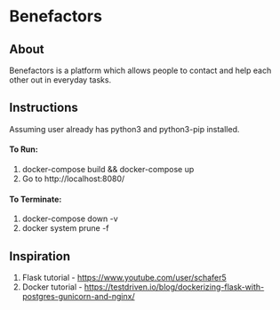 # Benefactors

## About
Benefactors is a platform which allows people to contact and help each other out in everyday tasks.

## Instructions
Assuming user already has python3 and python3-pip installed.

#### To Run:
1. docker-compose build && docker-compose up
2. Go to http://localhost:8080/

#### To Terminate:
1. docker-compose down -v
2. docker system prune -f

## Inspiration
1. Flask tutorial - https://www.youtube.com/user/schafer5
2. Docker tutorial - https://testdriven.io/blog/dockerizing-flask-with-postgres-gunicorn-and-nginx/